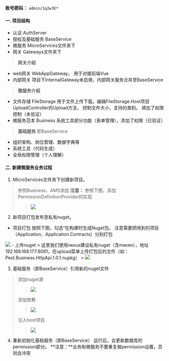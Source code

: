 **账号密码：** `admin/1q2w3E*`
#### 一. 项目结构
- 认证 AuthServer
- 授权及基础服务 BaseService
- 微服务  MicroServices文件夹下
- 网关  Gateways文件夹下

>**网关介绍** 
- web网关  WebAppGateway。
用于对接前端Vue
- 内部网关 项目下InternalGateway未启用，内部网关服务合并至BaseService


>**微服务介绍**
- 文件存储 FileStorage
用于文件上传下载。编辑FileStorage.Host项目UploadController的Upload方法， 控制文件大小、支持的类别。
填加了权限控制（未验证）
- 微服务范本 Business
系统工具部分功能（表单管理），添加了权限（已验证）

>**基础服务**
即BaseService
- 组织架构、岗位管理、数据字典等
- 系统工具（代码生成）
- 全局权限管理（个人理解）

#### 二. 新建微服务业务过程
1. MicroServices文件夹下创建新项目。
> 参照Business、AMS添加
> **注意：** 参照下图，添加PermissionDefinitionProvider的实现
>> <img src=".\imgs\permission.png">
2. 新项目打包发布至私有nuget。
- 项目打包
按照下图，勾选“在构建时生成Nuget包。
注意需要把用到的项目（Application、Application.Contracts）分别打包
<img src=".\imgs\package.png">
- 上传nuget
> 这里我们使用nexus建设私有nuget（含maven），地址192.168.168.177:8081，在upload菜单上传打包后的文件（如：Pest.Business.HttpApi.1.0.1.nupkg）
> <img src=".\imgs\upload.jpg">

3. 基础服务（即BaseService）引用新的nuget文件
> 添加nuget源
>> <img src=".\imgs\mynuget.png">
> 添加依赖
>> <img src=".\imgs\using.png">
> 注入host项目
>> <img src=".\imgs\using2.png">

4. 重新初始化基础服务（即BaseService）
运行后，会更新数据库的permission部分。
**注意：**业务和微服务不要重复做permission设置，否则会冲突
